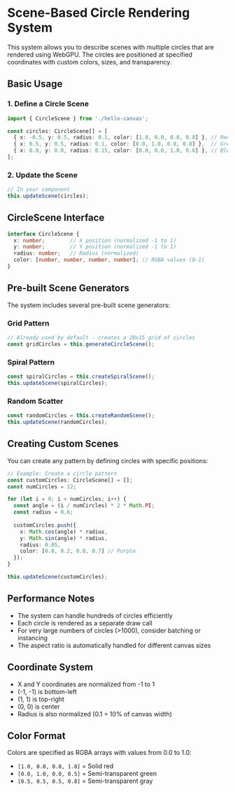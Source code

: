 # Scene-Based Circle Rendering System

This system allows you to describe scenes with multiple circles that are rendered using WebGPU. The circles are positioned at specified coordinates with custom colors, sizes, and transparency.

## Basic Usage

### 1. Define a Circle Scene

```typescript
import { CircleScene } from './hello-canvas';

const circles: CircleScene[] = [
  { x: -0.5, y: 0.5, radius: 0.1, color: [1.0, 0.0, 0.0, 0.8] }, // Red circle
  { x: 0.5, y: 0.5, radius: 0.1, color: [0.0, 1.0, 0.0, 0.8] },  // Green circle
  { x: 0.0, y: 0.0, radius: 0.15, color: [0.0, 0.0, 1.0, 0.6] }, // Blue circle
];
```

### 2. Update the Scene

```typescript
// In your component
this.updateScene(circles);
```

## CircleScene Interface

```typescript
interface CircleScene {
  x: number;        // X position (normalized -1 to 1)
  y: number;        // Y position (normalized -1 to 1)
  radius: number;   // Radius (normalized)
  color: [number, number, number, number]; // RGBA values (0-1)
}
```

## Pre-built Scene Generators

The system includes several pre-built scene generators:

### Grid Pattern
```typescript
// Already used by default - creates a 20x15 grid of circles
const gridCircles = this.generateCircleScene();
```

### Spiral Pattern
```typescript
const spiralCircles = this.createSpiralScene();
this.updateScene(spiralCircles);
```

### Random Scatter
```typescript
const randomCircles = this.createRandomScene();
this.updateScene(randomCircles);
```

## Creating Custom Scenes

You can create any pattern by defining circles with specific positions:

```typescript
// Example: Create a circle pattern
const customCircles: CircleScene[] = [];
const numCircles = 12;

for (let i = 0; i < numCircles; i++) {
  const angle = (i / numCircles) * 2 * Math.PI;
  const radius = 0.6;
  
  customCircles.push({
    x: Math.cos(angle) * radius,
    y: Math.sin(angle) * radius,
    radius: 0.05,
    color: [0.8, 0.2, 0.8, 0.7] // Purple
  });
}

this.updateScene(customCircles);
```

## Performance Notes

- The system can handle hundreds of circles efficiently
- Each circle is rendered as a separate draw call
- For very large numbers of circles (>1000), consider batching or instancing
- The aspect ratio is automatically handled for different canvas sizes

## Coordinate System

- X and Y coordinates are normalized from -1 to 1
- (-1, -1) is bottom-left
- (1, 1) is top-right
- (0, 0) is center
- Radius is also normalized (0.1 = 10% of canvas width)

## Color Format

Colors are specified as RGBA arrays with values from 0.0 to 1.0:
- `[1.0, 0.0, 0.0, 1.0]` = Solid red
- `[0.0, 1.0, 0.0, 0.5]` = Semi-transparent green
- `[0.5, 0.5, 0.5, 0.8]` = Semi-transparent gray 